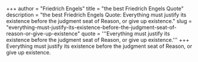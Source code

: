 +++
author = "Friedrich Engels"
title = "the best Friedrich Engels Quote"
description = "the best Friedrich Engels Quote: Everything must justify its existence before the judgment seat of Reason, or give up existence."
slug = "everything-must-justify-its-existence-before-the-judgment-seat-of-reason-or-give-up-existence"
quote = '''Everything must justify its existence before the judgment seat of Reason, or give up existence.'''
+++
Everything must justify its existence before the judgment seat of Reason, or give up existence.
